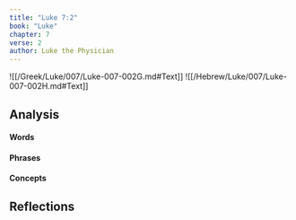 ```yaml
---
title: "Luke 7:2"
book: "Luke"
chapter: 7
verse: 2
author: Luke the Physician
---
```

![[/Greek/Luke/007/Luke-007-002G.md#Text]]
![[/Hebrew/Luke/007/Luke-007-002H.md#Text]]

## Analysis

#### Words

#### Phrases

#### Concepts

## Reflections
